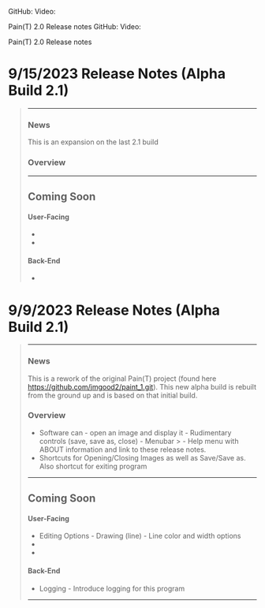 GitHub:
Video:

Pain(T) 2.0 Release notes
GitHub:
Video:

Pain(T) 2.0 Release notes

# 9/15/2023 Release Notes (Alpha Build 2.1)
> ---   
>
>
>
>### News
>
> This is an expansion on the last 2.1 build
>
> ### Overview
>	
>
>---
>## Coming Soon
>#### User-Facing
> 
> -
> -
>
> #### Back-End
>- 


# 9/9/2023 Release Notes (Alpha Build 2.1)
> ---   
>
>
>
>### News
>
> This is a rework of the original Pain(T) project (found here https://github.com/jmgood2/paint_1.git). This new alpha build is rebuilt from the ground up and is based on that initial build.
>
>
> ### Overview
>	- Software can
       - open an image and display it
       - Rudimentary controls (save, save as, close)
       - Menubar
       >    - Help menu with ABOUT information and link to these release notes.
>   - Shortcuts for Opening/Closing Images as well as Save/Save as. Also shortcut for exiting program
>
>
>---
>## Coming Soon
>#### User-Facing
> - Editing Options
    - Drawing (line)
    - Line color and width options
> -
> -
>
> #### Back-End
>- Logging - Introduce logging for this program
>
> ---

